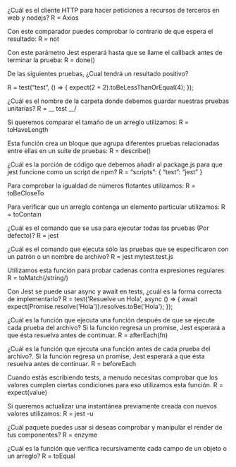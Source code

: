¿Cuál es el cliente HTTP para hacer peticiones a recursos de terceros en web y nodejs?
R = Axios

Con este comparador puedes comprobar lo contrario de que espera el resultado:
R = not


Con este parámetro Jest esperará hasta que se llame el callback antes de terminar la prueba:
R = done()

De las siguientes pruebas, ¿Cual tendrá un resultado positivo?

R = test(“test”, () => { expect(2 + 2).toBeLessThanOrEqual(4); });

¿Cuál es el nombre de la carpeta donde debemos guardar nuestras pruebas unitarias?
R = __ test __/

Si queremos comparar el tamaño de un arreglo utilizamos:
R = toHaveLength

Esta función crea un bloque que agrupa diferentes pruebas relacionadas entre ellas en un suite de pruebas:
R = describe()

¿Cuál es la porción de código que debemos añadir al package.js para que jest funcione como un script de npm?
R = “scripts”: {
“test”: “jest”
}

Para comprobar la igualdad de números flotantes utilizamos:
R = toBeCloseTo

Para verificar que un arreglo contenga un elemento particular utilizamos:
R = toContain

¿Cuál es el comando que se usa para ejecutar todas las pruebas (Por defecto)?
R = jest

¿Cuál es el comando que ejecuta sólo las pruebas que se especificaron con un patrón o un nombre de archivo?
R = jest mytest.test.js

Utilizamos esta función para probar cadenas contra expresiones regulares:
R = toMatch(/string/)

Con Jest se puede usar async y await en tests, ¿cuál es la forma correcta de implementarlo?
R = test('Resuelve un Hola', async () => { await expect(Promise.resolve('Hola')).resolves.toBe('Hola'); });

¿Cuál es la función que ejecuta una función después de que se ejecute cada prueba del archivo? Si la función regresa un promise, Jest esperará a que ésta resuelva antes de continuar.
R = afterEach(fn)

¿Cuál es la función que ejecuta una función antes de cada prueba del archivo?. Si la función regresa un promise, Jest esperará a que ésta resuelva antes de continuar.
R = beforeEach

Cuando estás escribiendo tests, a menudo necesitas comprobar que los valores cumplen ciertas condiciones para eso utilizamos esta función.
R = expect(value)

Si queremos actualizar una instantánea previamente creada con nuevos valores utilizamos:
R = jest -u

¿Cuál paquete puedes usar si deseas comprobar y manipular el render de tus componentes?
R = enzyme

¿Cuál es la función que verifica recursivamente cada campo de un objeto o un arreglo?
R = toEqual
